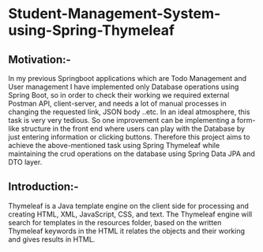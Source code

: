 # Student-Management-System-using-Spring-Thymeleaf

## Motivation:- 
In my previous Springboot applications which are Todo Management and User management I have implemented only Database operations using Spring Boot, so in order to check their working we required external Postman API, client-server, and needs a lot of manual processes in changing the requested link, JSON body ..etc. In an ideal atmosphere, this task is very very tedious. So one improvement can be implementing a form-like structure in the front end where users can play with the Database by just entering information or clicking buttons. Therefore this project aims to achieve the above-mentioned task using Spring Thymeleaf while maintaining the crud operations on the database using Spring Data JPA and DTO layer.

## Introduction:-
Thymeleaf is a Java template engine on the client side for processing and creating HTML, XML, JavaScript, CSS, and text. The Thymeleaf engine will search for templates in the resources folder, based on the written Thymeleaf keywords in the HTML it relates the objects and their working and gives results in HTML. 
